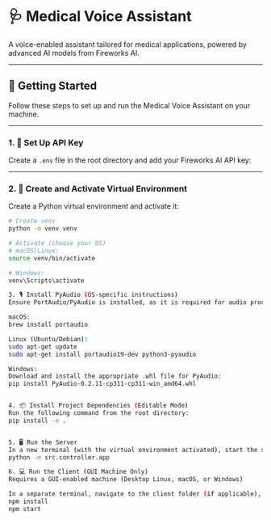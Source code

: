 # 🩺 Medical Voice Assistant

A voice-enabled assistant tailored for medical applications, powered by advanced AI models from Fireworks AI.

---

## 🚀 Getting Started

Follow these steps to set up and run the Medical Voice Assistant on your machine.

---

### 1. 🔐 Set Up API Key

Create a `.env` file in the root directory and add your Fireworks AI API key:


---

### 2. 🐍 Create and Activate Virtual Environment

Create a Python virtual environment and activate it:

```bash
# Create venv
python -m venv venv

# Activate (choose your OS)
# macOS/Linux:
source venv/bin/activate

# Windows:
venv\Scripts\activate

3. 🎙️ Install PyAudio (OS-specific instructions)
Ensure PortAudio/PyAudio is installed, as it is required for audio processing.

macOS:
brew install portaudio

Linux (Ubuntu/Debian):
sudo apt-get update
sudo apt-get install portaudio19-dev python3-pyaudio

Windows:
Download and install the appropriate .whl file for PyAudio:
pip install PyAudio‑0.2.11‑cp311‑cp311‑win_amd64.whl


4. 📦 Install Project Dependencies (Editable Mode)
Run the following command from the root directory:
pip install -e .


5. 🖥️ Run the Server
In a new terminal (with the virtual environment activated), start the server:
python -m src.controller.app

6. 💻 Run the Client (GUI Machine Only)
Requires a GUI-enabled machine (Desktop Linux, macOS, or Windows)

In a separate terminal, navigate to the client folder (if applicable), and run:
npm install
npm start
